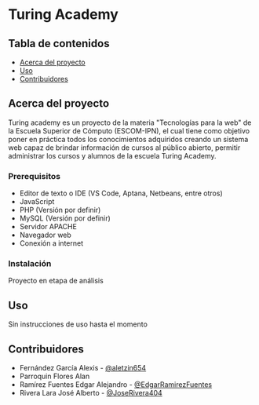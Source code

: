 # Turing Academy

## Tabla de contenidos

- [Acerca del proyecto](#Acerca)
- [Uso](#Uso)
- [Contribuidores](#Contribuidores)

## Acerca del proyecto <a name = "Acerca"></a>

Turing academy es un proyecto de la materia
"Tecnologías para la web" de la Escuela Superior de Cómputo (ESCOM-IPN), el cual tiene como objetivo poner en práctica todos los conocimientos adquiridos creando un sistema web capaz de brindar información  de cursos al público abierto, permitir administrar los cursos y alumnos de la escuela Turing Academy.

### Prerequisitos

- Editor de texto o IDE (VS Code, Aptana, Netbeans, entre otros)
- JavaScript
- PHP (Versión por definir)
- MySQL (Versión por definir)
- Servidor APACHE
- Navegador web
- Conexión a internet 

### Instalación

Proyecto en etapa de análisis

## Uso <a name = "Uso"></a>

Sin instrucciones de uso hasta el momento

## Contribuidores <a name = "Contribuidores"></a>

- Fernández García Alexis - [@aletzin654](https://github.com/aletzin654)
- Parroquin Flores Alan
- Ramírez Fuentes Edgar Alejandro - [@EdgarRamirezFuentes](https://github.com/EdgarRamirezFuentes)
- Rivera Lara José Alberto - [@JoseRivera404](https://github.com/JoseRivera404)